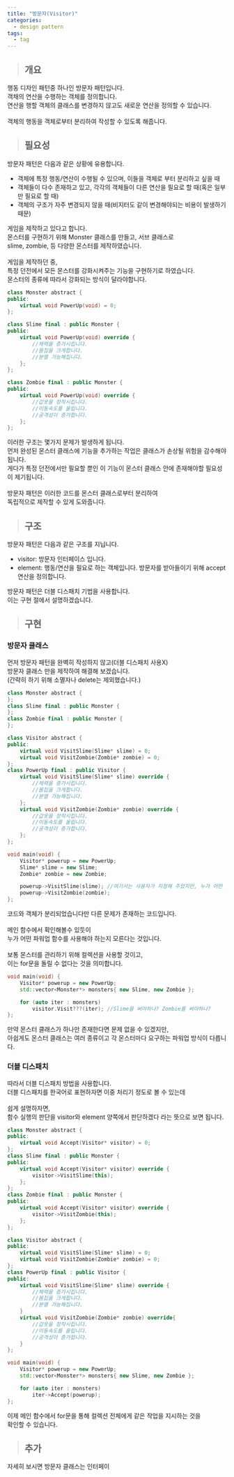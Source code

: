 ```yaml
---
title: "방문자(Visitor)"
categories:
  - design pattern
tags:
  - tag
---
```

> ## 개요

행동 디자인 패턴중 하나인 방문자 패턴입니다.<br>
객채의 연산을 수행하는 객체를 정의합니다.<br>
연산을 행할 객체의 클래스를 변경하지 않고도 새로운 연산을 정의할 수 있습니다.<br>
<br>
객체의 행동을 객체로부터 분리하여 작성할 수 있도록 해줍니다.
> ## 필요성

방문자 패턴은 다음과 같은 상황에 유용합니다.
- 객체에 특정 행동/연산이 수행될 수 있으며, 이들을 객체로 부터 분리하고 싶을 때
- 객체들이 다수 존재하고 있고, 각각의 객체들이 다른 연산을 필요로 할 때(혹은 일부만 필요로 할 때)
- 객체의 구조가 자주 변경되지 않을 때(비지터도 같이 변경해야되는 비용이 발생하기 때문)

게임을 제작하고 있다고 합니다.<br>
몬스터를 구현하기 위해 Monster 클래스를 만들고, 서브 클래스로<br>
slime, zombie, 등 다양한 몬스터를 제작하였습니다.<br>
<br>
게임을 제작하던 중,<br>
특정 던전에서 모든 몬스터를 강화시켜주는 기능을 구현하기로 하였습니다.<br>
몬스터의 종류에 따라서 강화되는 방식이 달라야합니다.
```cpp
class Monster abstract {
public:
	virtual void PowerUp(void) = 0;
};
```
```cpp
class Slime final : public Monster {
public:
	virtual void PowerUp(void) override {
		//체력을 증가시킵니다.
		//몸집을 크게합니다.
		//분열 가능해집니다.
	};
};
```
```cpp
class Zombie final : public Monster {
public:
	virtual void PowerUp(void) override {
		//갑옷을 장착시킵니다.
		//이동속도를 올립니다.
		//공격성이 증가합니다.
	};
};
```
이러한 구조는 몇가지 문제가 발생하게 됩니다.<br>
먼저 완성된 몬스터 클래스에 기능을 추가하는 작업은 클래스가 손상될 위험을 감수해야됩니다.<br>
게다가 특정 던전에서만 필요할 뿐인 이 기능이 몬스터 클래스 안에 존재해야할 필요성이 제기됩니다.<br>
<br>
방문자 패턴은 이러한 코드를 몬스터 클래스로부터 분리하여<br>
독립적으로 제작할 수 있게 도와줍니다.
> ## 구조

방문자 패턴은 다음과 같은 구조를 지닙니다.
- visitor: 방문자 인터페이스 입니다.
- element: 행동/연산을 필요로 하는 객체입니다. 방문자를 받아들이기 위해 accept 연산을 정의합니다.

방문자 패턴은 더블 디스패치 기법을 사용합니다.<br>
이는 구현 절에서 설명하겠습니다.

> ## 구현

### 방문자 클래스
먼저 방문자 패턴을 완벽히 작성하지 않고(더블 디스패치 사용X)<br>
방문자 클래스 만을 제작하여 해결해 보겠습니다.<br>
(간략히 하기 위해 소멸자나 delete는 제외했습니다.)
```cpp
class Monster abstract {
};
class Slime final : public Monster {
};
class Zombie final : public Monster {
};
```
```cpp
class Visitor abstract {
public:
	virtual void VisitSlime(Slime* slime) = 0;
	virtual void VisitZombie(Zombie* zombie) = 0;
};
class PowerUp final : public Visitor {
	virtual void VisitSlime(Slime* slime) override {
		//체력을 증가시킵니다.
		//몸집을 크게합니다.
		//분열 가능해집니다.
	};
	virtual void VisitZombie(Zombie* zombie) override {
		//갑옷을 장착시킵니다.
		//이동속도를 올립니다.
		//공격성이 증가합니다.
	};
};
```
```cpp
void main(void) {
	Visitor* powerup = new PowerUp;
	Slime* slime = new Slime;
	Zombie* zombie = new Zombie;

	powerup->VisitSlime(slime); //여기서는 사용자가 지정해 주었지만, 누가 어떤 함수를 사용해야 하는지 모릅니다.
	powerup->VisitZombie(zombie);
};
```
코드와 객체가 분리되었습니다만 다른 문제가 존재하는 코드입니다.<br>
<br>
메인 함수에서 확인해볼수 있듯이<br>
누가 어떤 파워업 함수를 사용해야 하는지 모른다는 것입니다.<br>
<br>
보통 몬스터를 관리하기 위해 컬렉션을 사용할 것이고,<br>
이는 for문을 돌릴 수 없다는 것을 의미합니다.<br>
```cpp
void main(void) {
	Visitor* powerup = new PowerUp;
	std::vector<Monster*> monsters{ new Slime, new Zombie };

	for (auto iter : monsters)
		visitor.Visit???(iter); //Slime을 써야하나? Zombie를 써야하나?
};
```
만약 몬스터 클래스가 하나만 존재한다면 문제 없을 수 있겠지만,<br>
아쉽게도 몬스터 클래스는 여러 종류이고 각 몬스터마다 요구하는 파워업 방식이 다릅니다.
### 더블 디스패치
따라서 더블 디스패치 방법을 사용합니다.<br>
더블 디스패치를 한국어로 표현하자면 이중 처리기 정도로 볼 수 있는데<br>
<br>
쉽게 설명하자면,<br>
함수 실행의 판단을 visitor와 element 양쪽에서 판단하겠다 라는 뜻으로 보면 됩니다.
```cpp
class Monster abstract {
public:
	virtual void Accept(Visitor* visitor) = 0;
};
class Slime final : public Monster {
public:
	virtual void Accept(Visitor* visitor) override {
		visitor->VisitSlime(this);
	};
};
class Zombie final : public Monster {
public:
	virtual void Accept(Visitor* visitor) override {
		visitor->VisitZombie(this);
	};
};
```
```cpp
class Visitor abstract {
public:
	virtual void VisitSlime(Slime* slime) = 0;
	virtual void VisitZombie(Zombie* zombie) = 0;
};
class PowerUp final : public Visitor {
public:
	virtual void VisitSlime(Slime* slime) override {
		//체력을 증가시킵니다.
		//몸집을 크게합니다.
		//분열 가능해집니다.
	}
	virtual void VisitZombie(Zombie* zombie) override{
		//갑옷을 장착시킵니다.
		//이동속도를 올립니다.
		//공격성이 증가합니다.
	}
};
```
```cpp
void main(void) {
	Visitor* powerup = new PowerUp;
	std::vector<Monster*> monsters{ new Slime, new Zombie };

	for (auto iter : monsters)
		iter->Accept(powerup);
};
```
이제 메인 함수에서 for문을 통해 컬렉션 전체에게 같은 작업을 지시하는 것을<br>
확인할 수 있습니다.

> ## 추가

자세히 보시면 방문자 클래스는 인터페이
